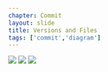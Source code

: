 ```yaml
---
chapter: Commit
layout: slide
title: Versions and Files
tags: ['commit','diagram']
---
```


<div class="diagram-group">
    <img class="diagram" src="assets/diagrams/versions/versions-01.png">
    <img class="diagram fragment" src="assets/diagrams/versions/versions-02.png">
    <img class="diagram fragment" src="assets/diagrams/versions/versions-03.png">
</div>